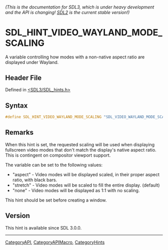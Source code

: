 ###### (This is the documentation for SDL3, which is under heavy development and the API is changing! [SDL2](https://wiki.libsdl.org/SDL2/) is the current stable version!)
# SDL_HINT_VIDEO_WAYLAND_MODE_SCALING

A variable controlling how modes with a non-native aspect ratio are displayed under Wayland.

## Header File

Defined in [<SDL3/SDL_hints.h>](https://github.com/libsdl-org/SDL/blob/main/include/SDL3/SDL_hints.h)

## Syntax

```c
#define SDL_HINT_VIDEO_WAYLAND_MODE_SCALING "SDL_VIDEO_WAYLAND_MODE_SCALING"
```

## Remarks

When this hint is set, the requested scaling will be used when displaying
fullscreen video modes that don't match the display's native aspect ratio.
This is contingent on compositor viewport support.

The variable can be set to the following values:

- "aspect" - Video modes will be displayed scaled, in their proper aspect
  ratio, with black bars.
- "stretch" - Video modes will be scaled to fill the entire display.
  (default)
- "none" - Video modes will be displayed as 1:1 with no scaling.

This hint should be set before creating a window.

## Version

This hint is available since SDL 3.0.0.

----
[CategoryAPI](CategoryAPI), [CategoryAPIMacro](CategoryAPIMacro), [CategoryHints](CategoryHints)

